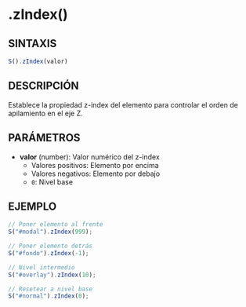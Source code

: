 # .zIndex()

## SINTAXIS
```javascript
S().zIndex(valor)
```

## DESCRIPCIÓN
Establece la propiedad z-index del elemento para controlar el orden de apilamiento en el eje Z.

## PARÁMETROS
- **valor** (number): Valor numérico del z-index
  - Valores positivos: Elemento por encima
  - Valores negativos: Elemento por debajo
  - `0`: Nivel base

## EJEMPLO
```javascript
// Poner elemento al frente
S("#modal").zIndex(999);

// Poner elemento detrás
S("#fondo").zIndex(-1);

// Nivel intermedio
S("#overlay").zIndex(10);

// Resetear a nivel base
S("#normal").zIndex(0);
```